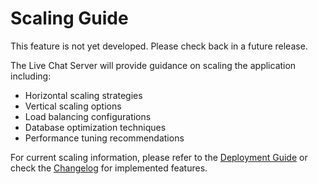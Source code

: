 # Scaling Guide

This feature is not yet developed. Please check back in a future release.

The Live Chat Server will provide guidance on scaling the application including:
- Horizontal scaling strategies
- Vertical scaling options
- Load balancing configurations
- Database optimization techniques
- Performance tuning recommendations

For current scaling information, please refer to the [Deployment Guide](Deployment-Guide.md) or check the [Changelog](Changelog.md) for implemented features.
